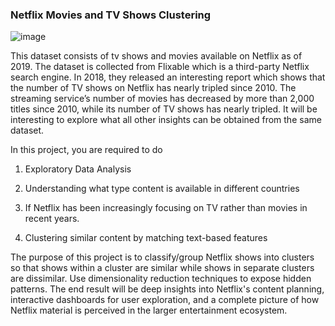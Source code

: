 ### Netflix Movies and TV Shows Clustering

![image](https://github.com/user-attachments/assets/0cc805a2-3169-4941-8ef7-6573fd2975df)


This dataset consists of tv shows and movies available on Netflix as of 2019. The dataset is collected from Flixable which is a third-party Netflix search engine. In 2018, they released an interesting report which shows that the number of TV shows on Netflix has nearly tripled since 2010. The streaming service’s number of movies has decreased by more than 2,000 titles since 2010, while its number of TV shows has nearly tripled. It will be interesting to explore what all other insights can be obtained from the same dataset.


In this project, you are required to do

1. Exploratory Data Analysis

2. Understanding what type content is available in different countries

3. If Netflix has been increasingly focusing on TV rather than movies in recent years.

4. Clustering similar content by matching text-based features


The purpose of this project is to classify/group Netflix shows into clusters so that shows within a cluster are similar while shows in separate clusters are dissimilar. Use dimensionality reduction techniques to expose hidden patterns. The end result will be deep insights into Netflix's content planning, interactive dashboards for user exploration, and a complete picture of how Netflix material is perceived in the larger entertainment ecosystem.
